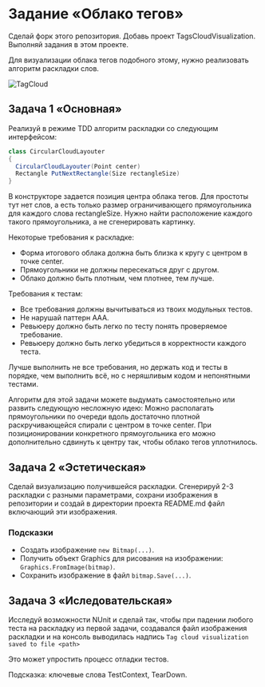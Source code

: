 # Задание «Облако тегов»

Сделай форк этого репозитория. Добавь проект TagsCloudVisualization. Выполняй задания в этом проекте.

Для визуализации облака тегов подобного этому, нужно реализовать алгоритм раскладки слов.

![TagCloud](https://upload.wikimedia.org/wikipedia/commons/thumb/a/a7/Web_2.0_Map.svg/800px-Web_2.0_Map.svg.png)


## Задача 1 «Основная»
Реализуй в режиме TDD алгоритм раскладки со следующим интерфейсом:
```csharp
class CircularCloudLayouter
{
  CircularCloudLayouter(Point center)
  Rectangle PutNextRectangle(Size rectangleSize)
}
```

В конструкторе задается позиция центра облака тегов.
Для простоты тут нет слов, а есть только размер ограничивающего прямоугольника для каждого слова rectangleSize. 
Нужно найти расположение каждого такого прямоугольника, а не сгенерировать картинку.

Некоторые требования к раскладке:

  * Форма итогового облака должна быть близка к кругу с центром в точке center.
  * Прямоугольники не должны пересекаться друг с другом.
  * Облако должно быть плотным, чем плотнее, тем лучше.

Требования к тестам:

  * Все требования должны вычитываться из твоих модульных тестов.
  * Не нарушай паттерн AAA.
  * Ревьюеру должно быть легко по тесту понять проверяемое требование.
  * Ревьюеру должно быть легко убедиться в корректности каждого теста.

Лучше выполнить не все требования, но держать код и тесты в порядке, чем выполнить всё, но с неряшливым кодом и непонятными тестами.

Алгоритм для этой задачи можете выдумать самостоятельно или развить следующую несложную идею:
Можно располагать прямоугольники по очереди вдоль достаточно плотной раскручивающейся спирали с центром в точке center.
При позиционировании конкретного прямоугольника его можно дополнительно сдвинуть к центру так, чтобы облако тегов уплотнилось.


## Задача 2 «Эстетическая»

Сделай визуализацию получившейся раскладки. Сгенерируй 2-3 раскладки с разными параметрами, сохрани изображения в репозитории 
и создай в директории проекта README.md файл включающий эти изображения.


### Подсказки

* Создать изображение `new Bitmap(...)`.
* Получить объект Graphics для рисования на изображении: `Graphics.FromImage(bitmap)`.
* Сохранить изображение в файл `bitmap.Save(...)`.


## Задача 3 «Иследовательская»

Исследуй возможности NUnit и сделай так, чтобы при падении любого теста на раскладку из первой задачи, 
создавался файл изображения раскладки и на консоль выводилась надпись `Tag cloud visualization saved to file <path>`

Это может упростить процесс отладки тестов.

Подсказка: ключевые слова TestContext, TearDown.
